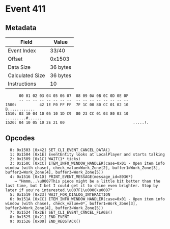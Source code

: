 # Event 411

## Metadata

| Field           | Value    |
|-----------------|----------|
| Event Index     | 33/40    |
| Offset          | 0x1503   |
| Data Size       | 36 bytes |
| Calculated Size | 36 bytes |
| Instructions    | 10       |

```
      00 01 02 03 04 05 06 07  08 09 0A 0B 0C 0D 0E 0F
      -- -- -- -- -- -- -- --  -- -- -- -- -- -- -- --
1500:          42 1E F0 FF FF  7F 1C 00 80 CC 01 02 10     B............
1510: 03 10 04 10 05 10 1D C9  80 23 CC 01 03 80 03 10  .........#......
1520: 04 10 05 10 2E 21 00                              .....!.         
```

## Opcodes

```
  0: 0x1503 [0x42] SET_CLI_EVENT_CANCEL_DATA()
  1: 0x1504 [0x1E] EventEntity looks at LocalPlayer and starts talking
  2: 0x1509 [0x1C] WAIT(1* ticks)
  3: 0x150C [0xCC] ITEM_INFO_WINDOW_HANDLER(case=0x01 - Open item info window (with chase), check_value=Work_Zone[2], buffer1=Work_Zone[3], buffer2=Work_Zone[4], buffer3=Work_Zone[5])
  4: 0x1516 [0x1D] PRINT_EVENT_MESSAGE(message_id=8936*)
    → "Hmmm...\u0007This piece might be a little bit better than the last time, but I bet I could get it to shine even brighter. Stop by later if you're interested.\u007F1\u0000\u0007"
  5: 0x1519 [0x23] WAIT_FOR_DIALOG_INTERACTION
  6: 0x151A [0xCC] ITEM_INFO_WINDOW_HANDLER(case=0x01 - Open item info window (with chase), check_value=0*, buffer1=Work_Zone[3], buffer2=Work_Zone[4], buffer3=Work_Zone[5])
  7: 0x1524 [0x2E] SET_CLI_EVENT_CANCEL_FLAGS()
  8: 0x1525 [0x21] END_EVENT
  9: 0x1526 [0x00] END_REQSTACK()
```
